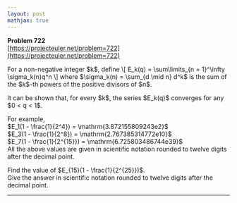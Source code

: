```yaml
---
layout: post
mathjax: true
---
```

**Problem 722**  
[https://projecteuler.net/problem=722](https://projecteuler.net/problem=722)

<p>For a non-negative integer $k$, define
\[
E_k(q) = \sum\limits_{n = 1}^\infty \sigma_k(n)q^n
\]
where $\sigma_k(n) = \sum_{d \mid n} d^k$ is the sum of the $k$-th powers of the positive divisors of $n$.</p>

<p>It can be shown that, for every $k$, the series $E_k(q)$ converges for any $0 &lt; q &lt; 1$.</p>

<p>For example,<br />
$E_1(1 - \frac{1}{2^4}) = \mathrm{3.872155809243e2}$<br />
$E_3(1 - \frac{1}{2^8}) = \mathrm{2.767385314772e10}$<br />
$E_7(1 - \frac{1}{2^{15}}) = \mathrm{6.725803486744e39}$<br />
All the above values are given in scientific notation rounded to twelve digits after the decimal point.</p>

<p>Find the value of $E_{15}(1 - \frac{1}{2^{25}})$.<br />
Give the answer in scientific notation rounded to twelve digits after the decimal point.</p>

---
